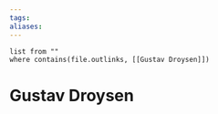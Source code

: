 ```yaml
---
tags: 
aliases:
---
```

```dataview
list from ""
where contains(file.outlinks, [[Gustav Droysen]])
```


# Gustav Droysen